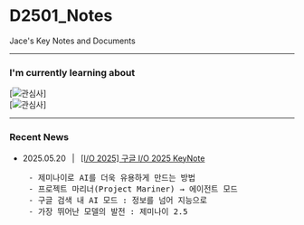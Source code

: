 # D2501_Notes
Jace's Key Notes and Documents

---
### I'm currently learning about
[![관심사](https://skillicons.dev/icons?i=idea,vscode,github,docker,aws,gcp)] <br/>
[![관심사](https://skillicons.dev/icons?i=python,flask,fastapi,django,java,spring,vue)]

---
### Recent News
- 2025.05.20 &ensp;|&ensp; [[I/O 2025] 구글 I/O 2025 KeyNote ](https://blog.google/intl/ko-kr/products/io-2025-keynote/)
<pre>
    - 제미나이로 AI를 더욱 유용하게 만드는 방법
    - 프로젝트 마리너(Project Mariner) → 에이전트 모드
    - 구글 검색 내 AI 모드 : 정보를 넘어 지능으로
    - 가장 뛰어난 모델의 발전 : 제미나이 2.5
</pre>

